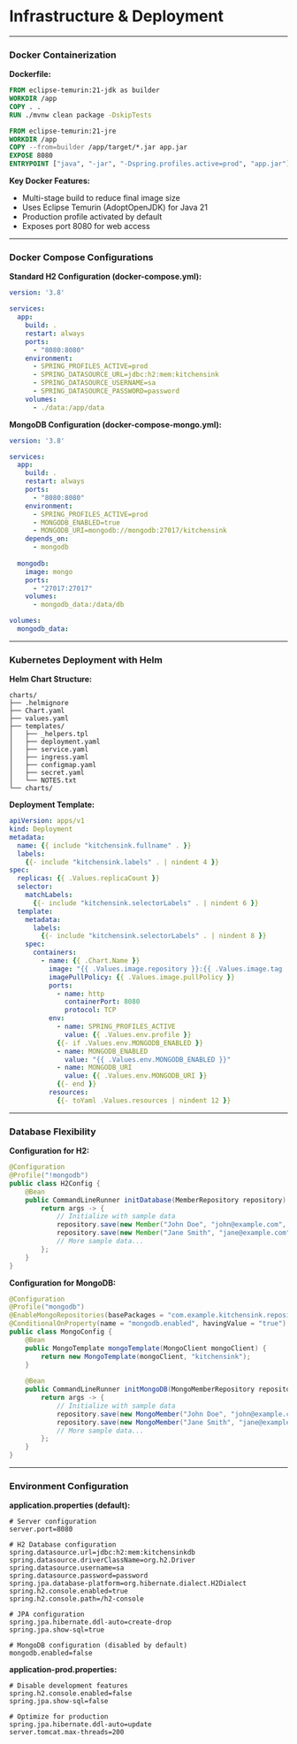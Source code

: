 # Infrastructure & Deployment

---

### Docker Containerization

**Dockerfile:**
```dockerfile
FROM eclipse-temurin:21-jdk as builder
WORKDIR /app
COPY . .
RUN ./mvnw clean package -DskipTests

FROM eclipse-temurin:21-jre
WORKDIR /app
COPY --from=builder /app/target/*.jar app.jar
EXPOSE 8080
ENTRYPOINT ["java", "-jar", "-Dspring.profiles.active=prod", "app.jar"]
```

**Key Docker Features:**
- Multi-stage build to reduce final image size
- Uses Eclipse Temurin (AdoptOpenJDK) for Java 21
- Production profile activated by default
- Exposes port 8080 for web access

---

### Docker Compose Configurations

**Standard H2 Configuration (docker-compose.yml):**
```yaml
version: '3.8'

services:
  app:
    build: .
    restart: always
    ports:
      - "8080:8080"
    environment:
      - SPRING_PROFILES_ACTIVE=prod
      - SPRING_DATASOURCE_URL=jdbc:h2:mem:kitchensink
      - SPRING_DATASOURCE_USERNAME=sa
      - SPRING_DATASOURCE_PASSWORD=password
    volumes:
      - ./data:/app/data
```

**MongoDB Configuration (docker-compose-mongo.yml):**
```yaml
version: '3.8'

services:
  app:
    build: .
    restart: always
    ports:
      - "8080:8080"
    environment:
      - SPRING_PROFILES_ACTIVE=prod
      - MONGODB_ENABLED=true
      - MONGODB_URI=mongodb://mongodb:27017/kitchensink
    depends_on:
      - mongodb
  
  mongodb:
    image: mongo
    ports:
      - "27017:27017"
    volumes:
      - mongodb_data:/data/db

volumes:
  mongodb_data:
```

---

### Kubernetes Deployment with Helm

**Helm Chart Structure:**
```
charts/
├── .helmignore
├── Chart.yaml
├── values.yaml
├── templates/
│   ├── _helpers.tpl
│   ├── deployment.yaml
│   ├── service.yaml
│   ├── ingress.yaml
│   ├── configmap.yaml
│   ├── secret.yaml
│   └── NOTES.txt
└── charts/
```

**Deployment Template:**
```yaml
apiVersion: apps/v1
kind: Deployment
metadata:
  name: {{ include "kitchensink.fullname" . }}
  labels:
    {{- include "kitchensink.labels" . | nindent 4 }}
spec:
  replicas: {{ .Values.replicaCount }}
  selector:
    matchLabels:
      {{- include "kitchensink.selectorLabels" . | nindent 6 }}
  template:
    metadata:
      labels:
        {{- include "kitchensink.selectorLabels" . | nindent 8 }}
    spec:
      containers:
        - name: {{ .Chart.Name }}
          image: "{{ .Values.image.repository }}:{{ .Values.image.tag | default .Chart.AppVersion }}"
          imagePullPolicy: {{ .Values.image.pullPolicy }}
          ports:
            - name: http
              containerPort: 8080
              protocol: TCP
          env:
            - name: SPRING_PROFILES_ACTIVE
              value: {{ .Values.env.profile }}
            {{- if .Values.env.MONGODB_ENABLED }}
            - name: MONGODB_ENABLED
              value: "{{ .Values.env.MONGODB_ENABLED }}"
            - name: MONGODB_URI
              value: {{ .Values.env.MONGODB_URI }}
            {{- end }}
          resources:
            {{- toYaml .Values.resources | nindent 12 }}
```

---

### Database Flexibility

**Configuration for H2:**
```java
@Configuration
@Profile("!mongodb")
public class H2Config {
    @Bean
    public CommandLineRunner initDatabase(MemberRepository repository) {
        return args -> {
            // Initialize with sample data
            repository.save(new Member("John Doe", "john@example.com", "1234567890"));
            repository.save(new Member("Jane Smith", "jane@example.com", "0987654321"));
            // More sample data...
        };
    }
}
```

**Configuration for MongoDB:**
```java
@Configuration
@Profile("mongodb")
@EnableMongoRepositories(basePackages = "com.example.kitchensink.repository.mongo")
@ConditionalOnProperty(name = "mongodb.enabled", havingValue = "true")
public class MongoConfig {
    @Bean
    public MongoTemplate mongoTemplate(MongoClient mongoClient) {
        return new MongoTemplate(mongoClient, "kitchensink");
    }
    
    @Bean
    public CommandLineRunner initMongoDB(MongoMemberRepository repository) {
        return args -> {
            // Initialize with sample data
            repository.save(new MongoMember("John Doe", "john@example.com", "1234567890"));
            repository.save(new MongoMember("Jane Smith", "jane@example.com", "0987654321"));
            // More sample data...
        };
    }
}
```

---

### Environment Configuration

**application.properties (default):**
```properties
# Server configuration
server.port=8080

# H2 Database configuration
spring.datasource.url=jdbc:h2:mem:kitchensinkdb
spring.datasource.driverClassName=org.h2.Driver
spring.datasource.username=sa
spring.datasource.password=password
spring.jpa.database-platform=org.hibernate.dialect.H2Dialect
spring.h2.console.enabled=true
spring.h2.console.path=/h2-console

# JPA configuration
spring.jpa.hibernate.ddl-auto=create-drop
spring.jpa.show-sql=true

# MongoDB configuration (disabled by default)
mongodb.enabled=false
```

**application-prod.properties:**
```properties
# Disable development features
spring.h2.console.enabled=false
spring.jpa.show-sql=false

# Optimize for production
spring.jpa.hibernate.ddl-auto=update
server.tomcat.max-threads=200
```
